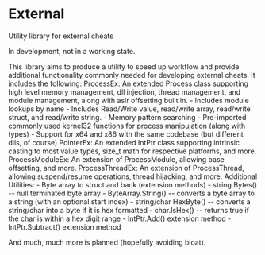# External
Utility library for external cheats

In development, not in a working state.

This library aims to produce a utility to speed up workflow and provide additional functionality commonly needed for developing external cheats.
It includes the following:
  ProcessEx: An extended Process class supporting high level memory management, dll injection, thread management, and module management, along with aslr offsetting built in.
    - Includes module lookups by name
    - Includes Read/Write value, read/write array, read/write struct, and read/write string.
    - Memory pattern searching
    - Pre-imported commonly used kernel32 functions for process manipulation (along with types)
    - Support for x64 and x86 with the same codebase (but different dlls, of course)
  PointerEx: An extended IntPtr class supporting intrinsic casting to most value types, size_t math for respective platforms, and more.
  ProcessModuleEx: An extension of ProcessModule, allowing base offsetting, and more.
  ProcessThreadEx: An extension of ProcessThread, allowing suspend/resume operations, thread hijacking, and more.
  Additional Utilities:
    - Byte array to struct and back (extension methods)
    - string.Bytes() -- null terminated byte array
    - ByteArray.String() -- converts a byte array to a string (with an optional start index)
    - string/char HexByte() -- converts a string/char into a byte if it is hex formatted
    - char.IsHex() -- returns true if the char is within a hex digit range
    - IntPtr.Add() extension method
    - IntPtr.Subtract() extension method
    
And much, much more is planned (hopefully avoiding bloat).
